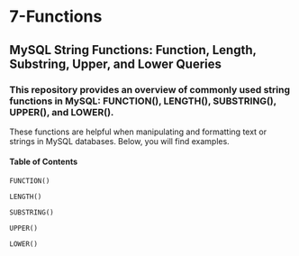 # 7-Functions
## MySQL String Functions: Function, Length, Substring, Upper, and Lower Queries

### This repository provides an overview of commonly used string functions in MySQL: FUNCTION(), LENGTH(), SUBSTRING(), UPPER(), and LOWER().

These functions are helpful when manipulating and formatting text or strings in MySQL databases. Below, you will find examples.

#### Table of Contents

`FUNCTION()`

`LENGTH()`

`SUBSTRING()`

`UPPER()`

`LOWER()`
